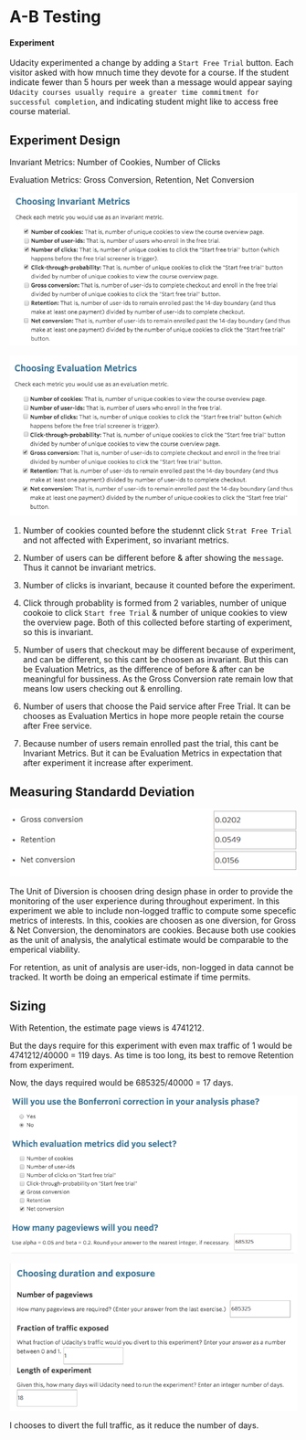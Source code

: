 # A-B Testing

#### Experiment

Udacity experimented a change by adding a `Start Free Trial` button. Each visitor asked with how mnuch time they devote for a course. If the student indicate fewer than 5 hours per week than a message would appear saying `Udacity courses usually require a
greater time commitment for successful completion`, and indicating student might like to access free course material. 

## Experiment Design

Invariant Metrics: Number of Cookies, Number of Clicks

Evaluation Metrics: Gross Conversion, Retention, Net Conversion

![1st img](https://raw.githubusercontent.com/kakush30/Project-7-AB-Test/master/img/Untitled1.png)

![2nd img](https://raw.githubusercontent.com/kakush30/Project-7-AB-Test/master/img/Untitled2.png)

1) Number of cookies counted before the studennt click `Strat Free Trial` and not affected with Experiment, so invariant metrics.

2) Number of users can be different before & after showing the `message`. Thus it cannot be invariant metrics. 

3) Number of clicks is invariant, because it counted before the experiment. 

4) Click through probablity is formed from 2 variables, number of unique cookoie to click `Start free Trial` & number of unique cookies to view the overview page. Both of this collected before starting of experiment, so this is invariant. 

5) Number of users that checkout may be different because of experiment, and can be different, so this cant be choosen as invariant. But this can be Evaluation Metrics, as the difference of before & after can be meaningful for bussiness. As the Gross Conversion rate remain low that means low users checking out & enrolling. 

6) Number of users that choose the Paid service after Free Trial. It can be chooses as Evaluation Mertics in hope more people retain the course after Free service.

7) Because number of users remain enrolled past the trial, this cant be Invariant Metrics. But it can be Evaluation Metrics in expectation that after experiment it increase after experiment.

## Measuring Standardd Deviation 

![3rd img](https://raw.githubusercontent.com/kakush30/Project-7-AB-Test/master/img/Untitled3.png)

The Unit of Diversion is choosen dring design phase in order to provide the monitoring of the user experience during throughout experiment. In this experiment we able to include non-logged traffic to compute some specefic metrics of interests. In this, cookies are choosen as one diversion, for Gross & Net Conversion, the denominators are cookies. Because both use cookies as the unit of analysis, the analytical estimate would be comparable to the emperical viability. 

For retention, as unit of analysis are user-ids, non-logged in data cannot be tracked. It worth be doing an emperical estimate if time permits. 

## Sizing

With Retention, the estimate page views is 4741212.

But the days require for this experiment with even max traffic of 1 would be 4741212/40000 = 119 days. As time is too long, its best to remove Retention from experiment. 

Now, the days required would be 685325/40000 = 17 days.

![4th img](https://raw.githubusercontent.com/kakush30/Project-7-AB-Test/master/img/Untitled4.png)

![5th img](https://raw.githubusercontent.com/kakush30/Project-7-AB-Test/master/img/Untitled5.png)

I chooses to divert the full traffic, as it reduce the number of days.
